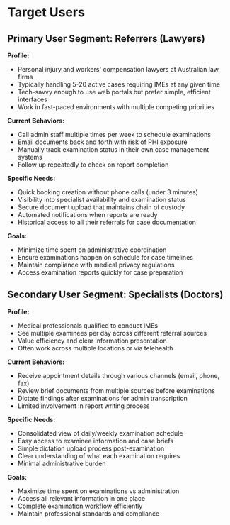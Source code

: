 # Target Users

## Primary User Segment: Referrers (Lawyers)

**Profile:**
- Personal injury and workers' compensation lawyers at Australian law firms
- Typically handling 5-20 active cases requiring IMEs at any given time
- Tech-savvy enough to use web portals but prefer simple, efficient interfaces
- Work in fast-paced environments with multiple competing priorities

**Current Behaviors:**
- Call admin staff multiple times per week to schedule examinations
- Email documents back and forth with risk of PHI exposure
- Manually track examination status in their own case management systems
- Follow up repeatedly to check on report completion

**Specific Needs:**
- Quick booking creation without phone calls (under 3 minutes)
- Visibility into specialist availability and examination status
- Secure document upload that maintains chain of custody
- Automated notifications when reports are ready
- Historical access to all their referrals for case documentation

**Goals:**
- Minimize time spent on administrative coordination
- Ensure examinations happen on schedule for case timelines
- Maintain compliance with medical privacy regulations
- Access examination reports quickly for case preparation

## Secondary User Segment: Specialists (Doctors)

**Profile:**
- Medical professionals qualified to conduct IMEs
- See multiple examinees per day across different referral sources
- Value efficiency and clear information presentation
- Often work across multiple locations or via telehealth

**Current Behaviors:**
- Receive appointment details through various channels (email, phone, fax)
- Review brief documents from multiple sources before examinations
- Dictate findings after examinations for admin transcription
- Limited involvement in report writing process

**Specific Needs:**
- Consolidated view of daily/weekly examination schedule
- Easy access to examinee information and case briefs
- Simple dictation upload process post-examination
- Clear understanding of what each examination requires
- Minimal administrative burden

**Goals:**
- Maximize time spent on examinations vs administration
- Access all relevant information in one place
- Complete examination workflow efficiently
- Maintain professional standards and compliance
